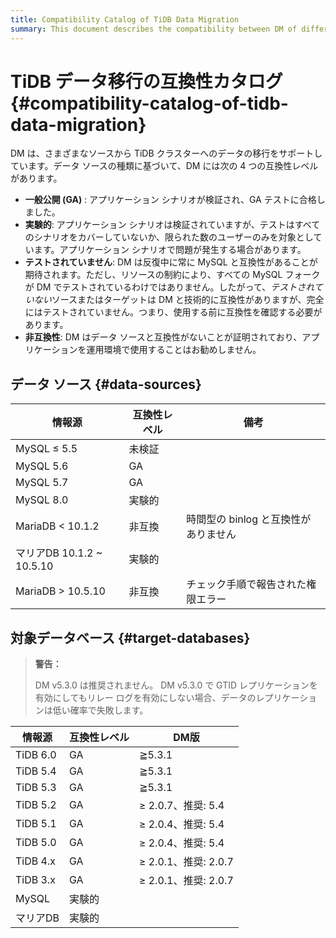 ```yaml
---
title: Compatibility Catalog of TiDB Data Migration
summary: This document describes the compatibility between DM of different versions and upstream/downstream databases.
---
```


# TiDB データ移行の互換性カタログ {#compatibility-catalog-of-tidb-data-migration}

DM は、さまざまなソースから TiDB クラスターへのデータの移行をサポートしています。データ ソースの種類に基づいて、DM には次の 4 つの互換性レベルがあります。

-   **一般公開 (GA)** : アプリケーション シナリオが検証され、GA テストに合格しました。
-   **実験的**: アプリケーション シナリオは検証されていますが、テストはすべてのシナリオをカバーしていないか、限られた数のユーザーのみを対象としています。アプリケーション シナリオで問題が発生する場合があります。
-   **テストされていません**: DM は反復中に常に MySQL と互換性があることが期待されます。ただし、リソースの制約により、すべての MySQL フォークが DM でテストされているわけではありません。したがって、*テストされていない*ソースまたはターゲットは DM と技術的に互換性がありますが、完全にはテストされていません。つまり、使用する前に互換性を確認する必要があります。
-   **非互換性**: DM はデータ ソースと互換性がないことが証明されており、アプリケーションを運用環境で使用することはお勧めしません。

## データ ソース {#data-sources}

| 情報源                    | 互換性レベル | 備考                     |
| ---------------------- | ------ | ---------------------- |
| MySQL ≤ 5.5            | 未検証    |                        |
| MySQL 5.6              | GA     |                        |
| MySQL 5.7              | GA     |                        |
| MySQL 8.0              | 実験的    |                        |
| MariaDB &lt; 10.1.2    | 非互換    | 時間型の binlog と互換性がありません |
| マリアDB 10.1.2 ~ 10.5.10 | 実験的    |                        |
| MariaDB &gt; 10.5.10   | 非互換    | チェック手順で報告された権限エラー      |

## 対象データベース {#target-databases}

> **警告：**
>
> DM v5.3.0 は推奨されません。 DM v5.3.0 で GTID レプリケーションを有効にしてもリレー ログを有効にしない場合、データのレプリケーションは低い確率で失敗します。

| 情報源      | 互換性レベル | DM版               |
| -------- | ------ | ----------------- |
| TiDB 6.0 | GA     | ≧5.3.1            |
| TiDB 5.4 | GA     | ≧5.3.1            |
| TiDB 5.3 | GA     | ≧5.3.1            |
| TiDB 5.2 | GA     | ≥ 2.0.7、推奨: 5.4   |
| TiDB 5.1 | GA     | ≥ 2.0.4、推奨: 5.4   |
| TiDB 5.0 | GA     | ≥ 2.0.4、推奨: 5.4   |
| TiDB 4.x | GA     | ≥ 2.0.1、推奨: 2.0.7 |
| TiDB 3.x | GA     | ≥ 2.0.1、推奨: 2.0.7 |
| MySQL    | 実験的    |                   |
| マリアDB    | 実験的    |                   |
